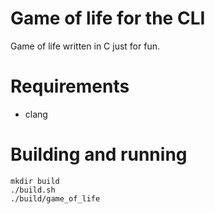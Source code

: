 # Game of life for the CLI
Game of life written in C just for fun.

# Requirements
- clang

# Building and running
```
mkdir build
./build.sh
./build/game_of_life
```
